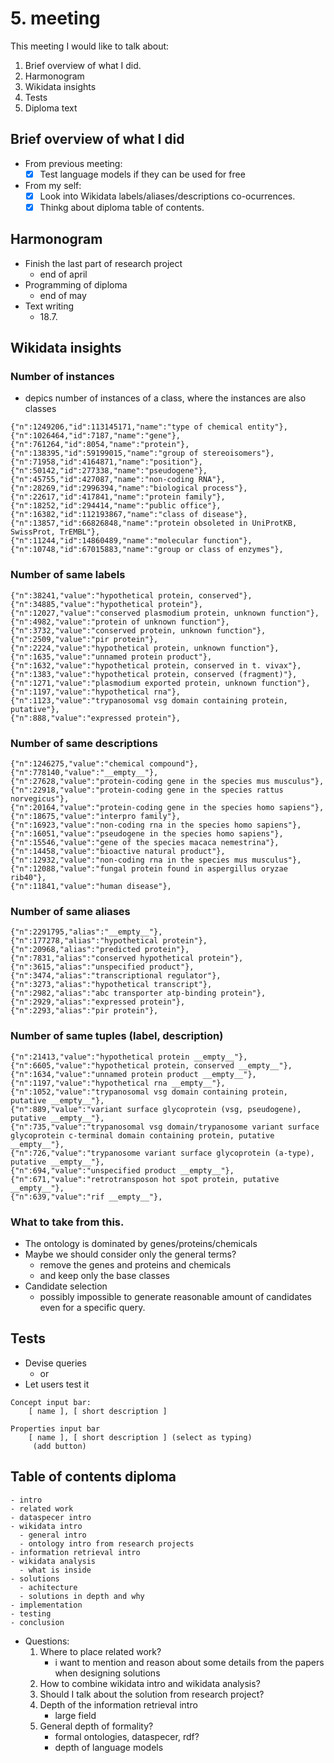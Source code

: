 # 5. meeting 

This meeting I would like to talk about:
1. Brief overview of what I did.
2. Harmonogram    
3. Wikidata insights
4. Tests
5. Diploma text

## Brief overview of what I did

- From previous meeting:
  - [x] Test language models if they can be used for free

- From my self:
  - [x] Look into Wikidata labels/aliases/descriptions co-ocurrences.
  - [x] Thinkg about diploma table of contents.

## Harmonogram

- Finish the last part of research project
  - end of april
- Programming of diploma
  - end of may
- Text writing
  - 18.7.

## Wikidata insights


### Number of instances

- depics number of instances of a class, where the instances are also classes

```
{"n":1249206,"id":113145171,"name":"type of chemical entity"},
{"n":1026464,"id":7187,"name":"gene"},
{"n":761264,"id":8054,"name":"protein"},
{"n":138395,"id":59199015,"name":"group of stereoisomers"},
{"n":71958,"id":4164871,"name":"position"},
{"n":50142,"id":277338,"name":"pseudogene"},
{"n":45755,"id":427087,"name":"non-coding RNA"},
{"n":28269,"id":2996394,"name":"biological process"},
{"n":22617,"id":417841,"name":"protein family"},
{"n":18252,"id":294414,"name":"public office"},
{"n":16382,"id":112193867,"name":"class of disease"},
{"n":13857,"id":66826848,"name":"protein obsoleted in UniProtKB, SwissProt, TrEMBL"},
{"n":11244,"id":14860489,"name":"molecular function"},
{"n":10748,"id":67015883,"name":"group or class of enzymes"},
```

### Number of same labels

```
{"n":38241,"value":"hypothetical protein, conserved"},
{"n":34885,"value":"hypothetical protein"},
{"n":12027,"value":"conserved plasmodium protein, unknown function"},
{"n":4982,"value":"protein of unknown function"},
{"n":3732,"value":"conserved protein, unknown function"},
{"n":2509,"value":"pir protein"},
{"n":2224,"value":"hypothetical protein, unknown function"},
{"n":1635,"value":"unnamed protein product"},
{"n":1632,"value":"hypothetical protein, conserved in t. vivax"},
{"n":1383,"value":"hypothetical protein, conserved (fragment)"},
{"n":1271,"value":"plasmodium exported protein, unknown function"},
{"n":1197,"value":"hypothetical rna"},
{"n":1123,"value":"trypanosomal vsg domain containing protein, putative"},
{"n":888,"value":"expressed protein"},
```

### Number of same descriptions

```
{"n":1246275,"value":"chemical compound"},
{"n":778140,"value":"__empty__"},
{"n":27628,"value":"protein-coding gene in the species mus musculus"},
{"n":22918,"value":"protein-coding gene in the species rattus norvegicus"},
{"n":20164,"value":"protein-coding gene in the species homo sapiens"},
{"n":18675,"value":"interpro family"},
{"n":16923,"value":"non-coding rna in the species homo sapiens"},
{"n":16051,"value":"pseudogene in the species homo sapiens"},
{"n":15546,"value":"gene of the species macaca nemestrina"},
{"n":14458,"value":"bioactive natural product"},
{"n":12932,"value":"non-coding rna in the species mus musculus"},
{"n":12088,"value":"fungal protein found in aspergillus oryzae rib40"},
{"n":11841,"value":"human disease"},
```

### Number of same aliases

```
{"n":2291795,"alias":"__empty__"},
{"n":177278,"alias":"hypothetical protein"},
{"n":20968,"alias":"predicted protein"},
{"n":7831,"alias":"conserved hypothetical protein"},
{"n":3615,"alias":"unspecified product"},
{"n":3474,"alias":"transcriptional regulator"},
{"n":3273,"alias":"hypothetical transcript"},
{"n":2982,"alias":"abc transporter atp-binding protein"},
{"n":2929,"alias":"expressed protein"},
{"n":2293,"alias":"pir protein"},
```

### Number of same tuples (label, description)
```
{"n":21413,"value":"hypothetical protein __empty__"},
{"n":6605,"value":"hypothetical protein, conserved __empty__"},
{"n":1634,"value":"unnamed protein product __empty__"},
{"n":1197,"value":"hypothetical rna __empty__"},
{"n":1052,"value":"trypanosomal vsg domain containing protein, putative __empty__"},
{"n":889,"value":"variant surface glycoprotein (vsg, pseudogene), putative __empty__"},
{"n":735,"value":"trypanosomal vsg domain/trypanosome variant surface glycoprotein c-terminal domain containing protein, putative __empty__"},
{"n":726,"value":"trypanosome variant surface glycoprotein (a-type), putative __empty__"},
{"n":694,"value":"unspecified product __empty__"},
{"n":671,"value":"retrotransposon hot spot protein, putative __empty__"},
{"n":639,"value":"rif __empty__"},
```

### What to take from this.

- The ontology is dominated by genes/proteins/chemicals
- Maybe we should consider only the general terms?
  - remove the genes and proteins and chemicals
  - and keep only the base classes
- Candidate selection
  - possibly impossible to generate reasonable amount of candidates even for a specific query.


## Tests

- Devise queries
  - or
- Let users test it

```
Concept input bar:
    [ name ], [ short description ]

Properties input bar
    [ name ], [ short description ] (select as typing)
     (add button)
```

## Table of contents diploma

```
- intro
- related work
- dataspecer intro
- wikidata intro
  - general intro
  - ontology intro from research projects
- information retrieval intro
- wikidata analysis
  - what is inside
- solutions
  - achitecture
  - solutions in depth and why
- implementation
- testing
- conclusion
```

- Questions:
  1. Where to place related work?
     - i want to mention and reason about some details from the papers when designing solutions
  2. How to combine wikidata intro and wikidata analysis?
  3. Should I talk about the solution from research project?
  4. Depth of the information retrieval intro
     - large field
  5. General depth of formality?
     - formal ontologies, dataspecer, rdf?
     - depth of language models 
     